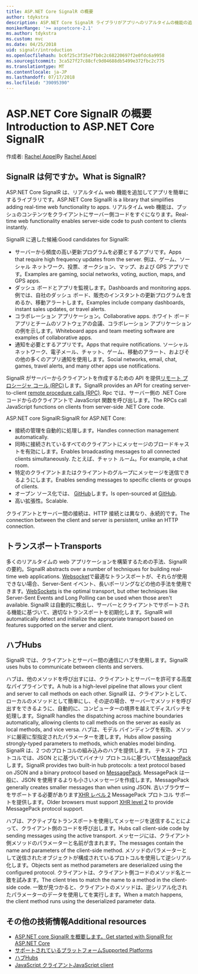 ```yaml
---
title: ASP.NET Core SignalR の概要
author: tdykstra
description: ASP.NET Core SignalR ライブラリがアプリへのリアルタイムの機能の追加を簡略化する方法について説明します。
monikerRange: '>= aspnetcore-2.1'
ms.author: tdykstra
ms.custom: mvc
ms.date: 04/25/2018
uid: signalr/introduction
ms.openlocfilehash: bc6f25c3f35e7fb0c2c68220697f2e0fdc6a9958
ms.sourcegitcommit: 3ca527f27c88cfc9d04688db5499e372fbc2c775
ms.translationtype: MT
ms.contentlocale: ja-JP
ms.lasthandoff: 07/17/2018
ms.locfileid: "39095390"
---
```

# <a name="introduction-to-aspnet-core-signalr"></a><span data-ttu-id="7bba5-103">ASP.NET Core SignalR の概要</span><span class="sxs-lookup"><span data-stu-id="7bba5-103">Introduction to ASP.NET Core SignalR</span></span>

<span data-ttu-id="7bba5-104">作成者: [Rachel Appel](https://twitter.com/rachelappel)</span><span class="sxs-lookup"><span data-stu-id="7bba5-104">By [Rachel Appel](https://twitter.com/rachelappel)</span></span>

## <a name="what-is-signalr"></a><span data-ttu-id="7bba5-105">SignalR は何ですか。</span><span class="sxs-lookup"><span data-stu-id="7bba5-105">What is SignalR?</span></span>

<span data-ttu-id="7bba5-106">ASP.NET Core SignalR は、リアルタイム web 機能を追加してアプリを簡単にするライブラリです。</span><span class="sxs-lookup"><span data-stu-id="7bba5-106">ASP.NET Core SignalR is a library that simplifies adding real-time web functionality to apps.</span></span> <span data-ttu-id="7bba5-107">リアルタイム web 機能は、プッシュのコンテンツをクライアントにサーバー側コードをすぐになります。</span><span class="sxs-lookup"><span data-stu-id="7bba5-107">Real-time web functionality enables server-side code to push content to clients instantly.</span></span>

<span data-ttu-id="7bba5-108">SignalR に適した候補:</span><span class="sxs-lookup"><span data-stu-id="7bba5-108">Good candidates for SignalR:</span></span>

* <span data-ttu-id="7bba5-109">サーバーから頻度の高い更新プログラムを必要とするアプリです。</span><span class="sxs-lookup"><span data-stu-id="7bba5-109">Apps that require high frequency updates from the server.</span></span> <span data-ttu-id="7bba5-110">例は、ゲーム、ソーシャル ネットワーク、投票、オークション、マップ、および GPS アプリです。</span><span class="sxs-lookup"><span data-stu-id="7bba5-110">Examples are gaming, social networks, voting, auction, maps, and GPS apps.</span></span>
* <span data-ttu-id="7bba5-111">ダッシュ ボードとアプリを監視します。</span><span class="sxs-lookup"><span data-stu-id="7bba5-111">Dashboards and monitoring apps.</span></span> <span data-ttu-id="7bba5-112">例では、自社のダッシュ ボード、販売のインスタントの更新プログラムを含めるか、移動アラートします。</span><span class="sxs-lookup"><span data-stu-id="7bba5-112">Examples include company dashboards, instant sales updates, or travel alerts.</span></span>
* <span data-ttu-id="7bba5-113">コラボレーション アプリケーション。</span><span class="sxs-lookup"><span data-stu-id="7bba5-113">Collaborative apps.</span></span> <span data-ttu-id="7bba5-114">ホワイト ボード アプリとチームのソフトウェアの会議、コラボレーション アプリケーションの例を示します。</span><span class="sxs-lookup"><span data-stu-id="7bba5-114">Whiteboard apps and team meeting software are examples of collaborative apps.</span></span>
* <span data-ttu-id="7bba5-115">通知を必要とするアプリです。</span><span class="sxs-lookup"><span data-stu-id="7bba5-115">Apps that require notifications.</span></span> <span data-ttu-id="7bba5-116">ソーシャル ネットワーク、電子メール、チャット、ゲーム、移動のアラート、およびその他の多くのアプリ通知を使用します。</span><span class="sxs-lookup"><span data-stu-id="7bba5-116">Social networks, email, chat, games, travel alerts, and many other apps use notifications.</span></span>

<span data-ttu-id="7bba5-117">SignalR がサーバーからクライアントを作成するための API を提供[リモート プロシージャ コール (RPC)](https://wikipedia.org/wiki/Remote_procedure_call)します。</span><span class="sxs-lookup"><span data-stu-id="7bba5-117">SignalR provides an API for creating server-to-client [remote procedure calls (RPC)](https://wikipedia.org/wiki/Remote_procedure_call).</span></span> <span data-ttu-id="7bba5-118">Rpc では、サーバー側の .NET Core コードからのクライアントで JavaScript 関数を呼び出します。</span><span class="sxs-lookup"><span data-stu-id="7bba5-118">The RPCs call JavaScript functions on clients from server-side .NET Core code.</span></span>

<span data-ttu-id="7bba5-119">ASP.NET core SignalR:</span><span class="sxs-lookup"><span data-stu-id="7bba5-119">SignalR for ASP.NET Core:</span></span>

* <span data-ttu-id="7bba5-120">接続の管理を自動的に処理します。</span><span class="sxs-lookup"><span data-stu-id="7bba5-120">Handles connection management automatically.</span></span>
* <span data-ttu-id="7bba5-121">同時に接続されているすべてのクライアントにメッセージのブロードキャストを有効にします。</span><span class="sxs-lookup"><span data-stu-id="7bba5-121">Enables broadcasting messages to all connected clients simultaneously.</span></span> <span data-ttu-id="7bba5-122">たとえば、チャット ルーム。</span><span class="sxs-lookup"><span data-stu-id="7bba5-122">For example, a chat room.</span></span>
* <span data-ttu-id="7bba5-123">特定のクライアントまたはクライアントのグループにメッセージを送信できるようにします。</span><span class="sxs-lookup"><span data-stu-id="7bba5-123">Enables sending messages to specific clients or groups of clients.</span></span>
* <span data-ttu-id="7bba5-124">オープン ソース化では、 [GitHub](https://github.com/aspnet/signalr)します。</span><span class="sxs-lookup"><span data-stu-id="7bba5-124">Is open-sourced at [GitHub](https://github.com/aspnet/signalr).</span></span>
* <span data-ttu-id="7bba5-125">高い拡張性。</span><span class="sxs-lookup"><span data-stu-id="7bba5-125">Scalable.</span></span>

<span data-ttu-id="7bba5-126">クライアントとサーバー間の接続は、HTTP 接続とは異なり、永続的です。</span><span class="sxs-lookup"><span data-stu-id="7bba5-126">The connection between the client and server is persistent, unlike an HTTP connection.</span></span>

## <a name="transports"></a><span data-ttu-id="7bba5-127">トランスポート</span><span class="sxs-lookup"><span data-stu-id="7bba5-127">Transports</span></span>

<span data-ttu-id="7bba5-128">多くのリアルタイムの web アプリケーションを構築するための手法、SignalR の要約。</span><span class="sxs-lookup"><span data-stu-id="7bba5-128">SignalR abstracts over a number of techniques for building real-time web applications.</span></span> <span data-ttu-id="7bba5-129">[Websocket](https://tools.ietf.org/html/rfc7118)で最適なトランスポートが、それらが使用できない場合、Server-Sent イベント、長いポーリングなどの他の手法を使用できます。</span><span class="sxs-lookup"><span data-stu-id="7bba5-129">[WebSockets](https://tools.ietf.org/html/rfc7118) is the optimal transport, but other techniques like Server-Sent Events and Long Polling can be used when those aren't available.</span></span> <span data-ttu-id="7bba5-130">SignalR は自動的に検出し、サーバーとクライアントでサポートされる機能に基づいて、適切なトランスポートを初期化します。</span><span class="sxs-lookup"><span data-stu-id="7bba5-130">SignalR will automatically detect and initialize the appropriate transport based on features supported on the server and client.</span></span>

## <a name="hubs"></a><span data-ttu-id="7bba5-131">ハブ</span><span class="sxs-lookup"><span data-stu-id="7bba5-131">Hubs</span></span>

<span data-ttu-id="7bba5-132">SignalR では、クライアントとサーバー間の通信にハブを使用します。</span><span class="sxs-lookup"><span data-stu-id="7bba5-132">SignalR uses hubs to communicate between clients and servers.</span></span>

<span data-ttu-id="7bba5-133">ハブは、他のメソッドを呼び出すには、クライアントとサーバーを許可する高度なパイプラインです。</span><span class="sxs-lookup"><span data-stu-id="7bba5-133">A hub is a high-level pipeline that allows your client and server to call methods on each other.</span></span> <span data-ttu-id="7bba5-134">SignalR は、クライアントとして、ローカルのメソッドとして簡単にし、その逆の場合、サーバーでメソッドを呼び出すをできるように、自動的に、コンピューターの境界を越えてディスパッチを処理します。</span><span class="sxs-lookup"><span data-stu-id="7bba5-134">SignalR handles the dispatching across machine boundaries automatically, allowing clients to call methods on the server as easily as local methods, and vice versa.</span></span> <span data-ttu-id="7bba5-135">ハブは、モデル バインディングを有効、メソッドに厳密に型指定されたパラメーターを渡します。</span><span class="sxs-lookup"><span data-stu-id="7bba5-135">Hubs allow passing strongly-typed parameters to methods, which enables model binding.</span></span> <span data-ttu-id="7bba5-136">SignalR は、2 つのプロトコルの組み込みのハブを提供します。 テキスト プロトコルでは、JSON とに基づいてバイナリ プロトコルに基づいて[MessagePack](https://msgpack.org/)します。</span><span class="sxs-lookup"><span data-stu-id="7bba5-136">SignalR provides two built-in hub protocols: a text protocol based on JSON and a binary protocol based on [MessagePack](https://msgpack.org/).</span></span>  <span data-ttu-id="7bba5-137">MessagePack は一般に、JSON を使用するよりも小さいメッセージを作成します。</span><span class="sxs-lookup"><span data-stu-id="7bba5-137">MessagePack generally creates smaller messages than when using JSON.</span></span> <span data-ttu-id="7bba5-138">古いブラウザーをサポートする必要があります[XHR レベル 2](https://caniuse.com/#feat=xhr2) MessagePack プロトコル サポートを提供します。</span><span class="sxs-lookup"><span data-stu-id="7bba5-138">Older browsers must support [XHR level 2](https://caniuse.com/#feat=xhr2) to provide MessagePack protocol support.</span></span>

<span data-ttu-id="7bba5-139">ハブは、アクティブなトランスポートを使用してメッセージを送信することによって、クライアント側のコードを呼び出します。</span><span class="sxs-lookup"><span data-stu-id="7bba5-139">Hubs call client-side code by sending messages using the active transport.</span></span> <span data-ttu-id="7bba5-140">メッセージには、クライアント側メソッドのパラメーターと名前が含まれます。</span><span class="sxs-lookup"><span data-stu-id="7bba5-140">The messages contain the name and parameters of the client-side method.</span></span> <span data-ttu-id="7bba5-141">メソッドのパラメーターとして送信されたオブジェクトが構成されているプロトコルを使用して逆シリアル化します。</span><span class="sxs-lookup"><span data-stu-id="7bba5-141">Objects sent as method parameters are deserialized using the configured protocol.</span></span> <span data-ttu-id="7bba5-142">クライアントは、クライアント側コードのメソッド名と一致を試みます。</span><span class="sxs-lookup"><span data-stu-id="7bba5-142">The client tries to match the name to a method in the client-side code.</span></span> <span data-ttu-id="7bba5-143">一致が見つかると、クライアントのメソッドは、逆シリアル化されたパラメーターのデータを使用してを実行します。</span><span class="sxs-lookup"><span data-stu-id="7bba5-143">When a match happens, the client method runs using the deserialized parameter data.</span></span>

## <a name="additional-resources"></a><span data-ttu-id="7bba5-144">その他の技術情報</span><span class="sxs-lookup"><span data-stu-id="7bba5-144">Additional resources</span></span>

* [<span data-ttu-id="7bba5-145">ASP.NET core SignalR を概要します。</span><span class="sxs-lookup"><span data-stu-id="7bba5-145">Get started with SignalR for ASP.NET Core</span></span>](xref:tutorials/signalr)
* [<span data-ttu-id="7bba5-146">サポートされているプラットフォーム</span><span class="sxs-lookup"><span data-stu-id="7bba5-146">Supported Platforms</span></span>](xref:signalr/supported-platforms)
* [<span data-ttu-id="7bba5-147">ハブ</span><span class="sxs-lookup"><span data-stu-id="7bba5-147">Hubs</span></span>](xref:signalr/hubs)
* [<span data-ttu-id="7bba5-148">JavaScript クライアント</span><span class="sxs-lookup"><span data-stu-id="7bba5-148">JavaScript client</span></span>](xref:signalr/javascript-client)

